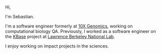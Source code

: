 Hi,

I'm Sebastian. 

I'm a software engineer formerly at [10X Genomics](https://www.10xgenomics.com), working on computational biology QA.
Previously, I worked as a software engineer on the [KBase](https://kbase.us) project at [Lawrence Berkeley National Lab](https://lbl.gov).

I enjoy working on impact projects in the sciences.
